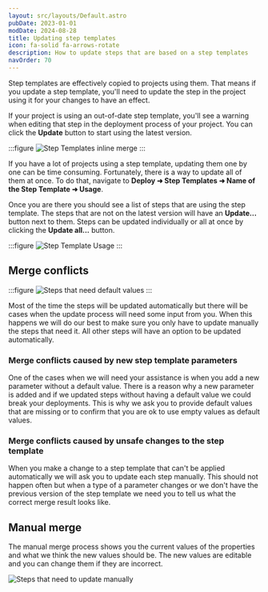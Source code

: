 ```yaml
---
layout: src/layouts/Default.astro
pubDate: 2023-01-01
modDate: 2024-08-28
title: Updating step templates
icon: fa-solid fa-arrows-rotate
description: How to update steps that are based on a step templates
navOrder: 70
---
```


Step templates are effectively copied to projects using them. That means if you update a step template, you'll need to update the step in the project using it for your changes to have an effect.

If your project is using an out-of-date step template, you'll see a warning when editing that step in the deployment process of your project. You can click the **Update** button to start using the latest version.

:::figure
![Step Templates inline merge](/docs/img/projects/images/step-templates-inline-merge.png)
:::

If you have a lot of projects using a step template, updating them one by one can be time consuming. Fortunately, there is a way to update all of them at once. To do that, navigate to **Deploy ➜ Step Templates ➜ Name of the Step Template ➜ Usage**.

Once you are there you should see a list of steps that are using the step template. The steps that are not on the latest version will have an **Update...** button next to them. Steps can be updated individually or all at once by clicking the **Update all...** button.

:::figure
![Step Template Usage](/docs/img/projects/images/step-templates-usage.png)
:::

## Merge conflicts

:::figure
![Steps that need default values](/docs/img/projects/images/step-templates-update-all-defaults.png)
:::

Most of the time the steps will be updated automatically but there will be cases when the update process will need some input from you.  When this happens we will do our best to make sure you only have to update manually the steps that need it. All other steps will have an option to be updated automatically.

### Merge conflicts caused by new step template parameters

One of the cases when we will need your assistance is when you add a new parameter without a default value. There is a reason why a new parameter is added and if we updated steps without having a default value we could break your deployments. This is why we ask you to provide default values that are missing or to confirm that you are ok to use empty values as default values.

### Merge conflicts caused by unsafe changes to the step template

When you make a change to a step template that can't be applied automatically we will ask you to update each step manually. This should not happen often but when a type of a parameter changes or we don't have the previous version of the step template we need you to tell us what the correct merge result looks like.  

## Manual merge

The manual merge process shows you the current values of the properties and what we think the new values should be. The new values are editable and you can change them if they are incorrect.

![Steps that need to update manually](/docs/img/projects/images/step-templates-update-all-manual-merge.png)
